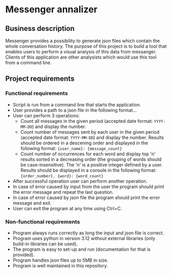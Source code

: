 # Messenger annalizer 

## Business description
Messenger provides a possibility to generate json files which contain the whole conversation history.
The purpose of this project is to build a tool that enables users to perform a visual analysis of this data from messanger.
Clients of this application are other analysists which would use this tool from a command line.

## Project requirements

### Functional requirements
- Script is run from a command line that starts the application.
- User provides a path to a json file in the following format...
- User can perform 3 operations:
  - Count all messages in the given period (accepted date format: `YYYY-MM-DD`) and display the number.
  - Count number of messages sent by each user in the given period (accepted date format: `YYYY-MM-DD`) and display the number. Results should be ordered in a
    descening order and displayed in the following format: `{user_name}: {message_count}`
  - Count number of occurrences for each word and display top 'n' results sorted in a decreasing order (the grouping of words should be case-insensitive).
    The 'n' is a positive integer defined by a user. Results should be displayed in a console in the following format: `{order_number}. {word}: {word_count}`
- After successful operation user can perform another operation.
- In case of error caused by input from the user the program should print the error message and repeat the last question.
- In case of error caused by json file the program should print the error message and exit.
- User can exit the program at any time using Ctrl+C.

### Non-functional requirements
- Program always runs correctly as long the input and json file is correct.
- Program uses python in version 3.12 without external libraries (only build-in libraries can be used).
- The program is easy to set-up and run (documentation for that is provided).
- Program handles json files up to 5MB in size.
- Program is well maintained in this repository.

